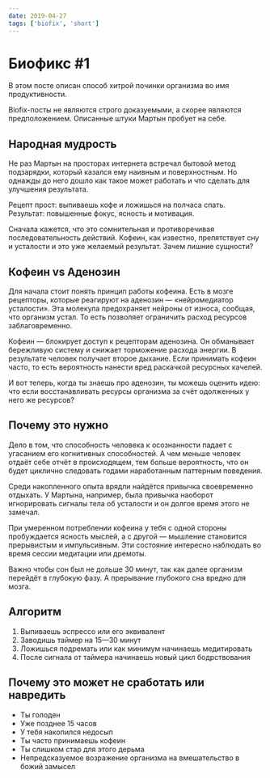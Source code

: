 ```yaml
---
date: 2019-04-27
tags: ['biofix', 'short']
---
```


# Биофикс #1

В этом посте описан способ хитрой починки организма во имя продуктивности.

Biofix-посты не являются строго доказуемыми, а скорее являются предположением. Oписанные штуки Мартын пробует на себе.

## Народная мудрость

Не раз Мартын на просторах интернета встречал бытовой метод подзарядки, который казался ему наивным и поверхностным. Но однажды до него дошло как такое может работать и что сделать для улучшения результата.

Рецепт прост: выпиваешь кофе и ложишься на полчаса спать. Результат: повышенные фокус, ясность и мотивация.

Сначала кажется, что это сомнительная и противоречивая последовательность действий. Кофеин, как известно, препятствует сну и усталости и это уже желаемый результат. Зачем лишние сущности?

## Кофеин vs Аденозин

Для начала стоит понять принцип работы кофеина. Есть в мозге рецепторы, которые реагируют на аденозин — «нейромедиатор усталости». Эта молекула предохраняет нейроны от износа, сообщая, что организм устал. То есть позволяет ограничить расход ресурсов заблаговременно.

Кофеин — блокирует доступ к рецепторам аденозина. Oн обманывает бережливую систему и снижает торможение расхода энергии. В результате человек получает второе дыхание. Если принимать кофеин часто, то есть вероятность нанести вред раскачкой ресурсных качелей.

И вот теперь, когда ты знаешь про аденозин, ты можешь оценить идею: что если восстанавливать ресурсы организма за счёт одолженных у него же ресурсов?

## Почему это нужно

Дело в том, что способность человека к осознанности падает с угасанием его когнитивных способностей. А чем меньше человек отдаёт себе отчёт в происходящем, тем больше вероятность, что он будет циклично следовать годами наработанным паттерным поведения.

Среди накопленного опыта врядли найдётся привычка своевременно отдыхать. У Мартына, например, была привычка наоборот игнорировать сигналы тела об усталости и он долгое время этого не замечал.

При умеренном потреблении кофеина у тебя с одной стороны пробуждается ясность мыслей, а с другой — мышление становится прерывистым и импульсивным. Эти состояние интересно наблюдать во время сессии медитации или дремоты.

Важно чтобы сон был не дольше 30 минут, так как далее организм перейдёт в глубокую фазу. А прерывание глубокого сна вредно для мозга.

## Алгоритм

1. Выпиваешь эспрессо или его эквивалент
2. Заводишь таймер на 15—30 минут
3. Ложишься подремать или как минимум начинаешь медитировать
4. После сигнала от таймера начинаешь новый цикл бодрствования

## Почему это может не сработать или навредить

- Ты голоден
- Уже позднее 15 часов
- У тебя накопился недосып
- Ты часто принимаешь кофеин
- Ты слишком стар для этого дерьма
- Непредсказуемое возражение организма на вмешательство в божий замысел
